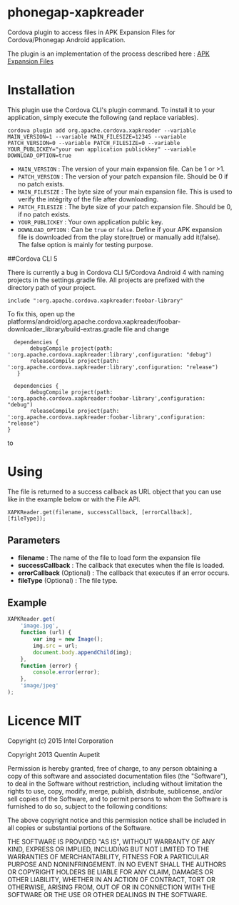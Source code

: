 phonegap-xapkreader
===================

Cordova plugin to access files in APK Expansion Files for Cordova/Phonegap Android application.

The plugin is an implementation of the process described here : [APK Expansion Files](http://developer.android.com/google/play/expansion-files.html)

# Installation

This plugin use the Cordova CLI's plugin command. To install it to your application, simply execute the following (and replace variables).

```
cordova plugin add org.apache.cordova.xapkreader --variable MAIN_VERSION=1 --variable MAIN_FILESIZE=12345 --variable PATCH_VERSION=0 --variable PATCH_FILESIZE=0 --variable YOUR_PUBLICKEY="your own application publickkey" --variable DOWNLOAD_OPTION=true
```

- `MAIN_VERSION` :  The version of your main expansion file. Can be 1 or >1.
- `PATCH_VERSION` :  The version of your patch expansion file. Should be 0 if no patch exists.
- `MAIN_FILESIZE` : The byte size of your main expansion file. This is used to verify the intégrity of the file after downloading.
- `PATCH_FILESIZE` : The byte size of your patch expansion file. Should be 0, if no patch exists.
- `YOUR_PUBLICKEY` : Your own application public key.
- `DOWNLOAD_OPTION` : Can be `true` or `false`. Define if your APK expansion file is downloaded from the play store(true) or manually add it(false). The false option is mainly for testing purpose.


##Cordova CLI 5

There is currently a bug in Cordova CLI 5/Cordova Android 4 with naming projects in the settings.gradle file.  All projects are prefixed with the directory path of your project.

```
include ":org.apache.cordova.xapkreader:foobar-library"
```

To fix this, open up the platforms/android/org.apache.cordova.xapkreader/foobar-downloader_library/build-extras.gradle file and change

```
  dependencies {
       debugCompile project(path: ':org.apache.cordova.xapkreader:library',configuration: "debug")
       releaseCompile project(path: ':org.apache.cordova.xapkreader:library',configuration: "release")
   }
```

```
  dependencies {
       debugCompile project(path: ':org.apache.cordova.xapkreader:foobar-library',configuration: "debug")
       releaseCompile project(path: ':org.apache.cordova.xapkreader:foobar-library',configuration: "release")
}
```   

to 

# Using

The file is returned to a success callback as URL object that you can use like in the example below or with the File API.

```
XAPKReader.get(filename, successCallback, [errorCallback], [fileType]);
```

## Parameters

- **filename** : The name of the file to load form the expansion file
- **successCallback** : The callback that executes when the file is loaded.
- **errorCallback** (Optional) : The callback that executes if an error occurs.
- **fileType** (Optional) : The file type.

## Example

```javascript
XAPKReader.get(
    'image.jpg',
    function (url) {
        var img = new Image();
        img.src = url;
        document.body.appendChild(img);
    },
    function (error) {
        console.error(error);
    },
    'image/jpeg'
);
```

# Licence MIT

Copyright (c) 2015 Intel Corporation

Copyright 2013 Quentin Aupetit

Permission is hereby granted, free of charge, to any person obtaining a copy of this software and associated documentation files (the "Software"), to deal in the Software without restriction, including without limitation the rights to use, copy, modify, merge, publish, distribute, sublicense, and/or sell copies of the Software, and to permit persons to whom the Software is furnished to do so, subject to the following conditions:

The above copyright notice and this permission notice shall be included in all copies or substantial portions of the Software.

THE SOFTWARE IS PROVIDED "AS IS", WITHOUT WARRANTY OF ANY KIND, EXPRESS OR IMPLIED, INCLUDING BUT NOT LIMITED TO THE WARRANTIES OF MERCHANTABILITY, FITNESS FOR A PARTICULAR PURPOSE AND NONINFRINGEMENT. IN NO EVENT SHALL THE AUTHORS OR COPYRIGHT HOLDERS BE LIABLE FOR ANY CLAIM, DAMAGES OR OTHER LIABILITY, WHETHER IN AN ACTION OF CONTRACT, TORT OR OTHERWISE, ARISING FROM, OUT OF OR IN CONNECTION WITH THE SOFTWARE OR THE USE OR OTHER DEALINGS IN THE SOFTWARE.